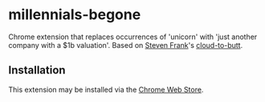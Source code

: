 millennials-begone
=============

Chrome extension that replaces occurrences of 'unicorn' with 'just another company with a $1b valuation'.
Based on [Steven Frank](http://stevenf.com/)'s [cloud-to-butt](https://github.com/panicsteve/cloud-to-butt).


Installation
------------

This extension may be installed via the [Chrome Web Store](https://chrome.google.com/webstore/detail/millennials-begone/dlgjecnejicmpdknhangcbeahbgipolf).

